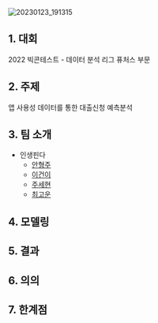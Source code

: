 ![20230123_191315](https://user-images.githubusercontent.com/101160593/214014656-02871b4c-7283-4fd7-9fec-a8b32b90dea9.png)

## 1. 대회
2022 빅콘테스트 - 데이터 분석 리그 퓨처스 부문

## 2. 주제
앱 사용성 데이터를 통한 대출신청 예측분석

## 3. 팀 소개
- 인생핀다
  - [안형주](https://github.com/HyungjooAhn1)
  - [이건이](https://github.com/yjjangg)
  - [주세현](https://github.com/hfairyz)
  - [최고운](https://github.com/hfairyz)

## 4. 모델링

## 5. 결과

## 6. 의의

## 7. 한계점
